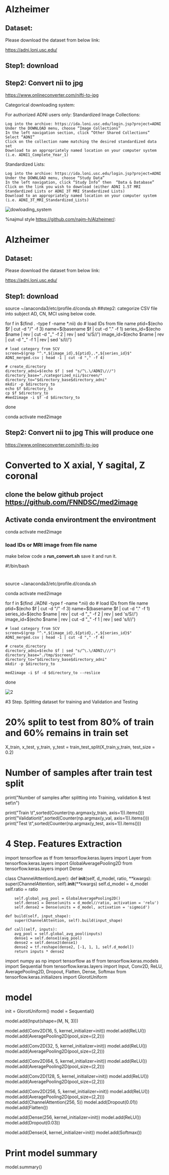 # Alzheimer

## Dataset:
Please download the dataset from below link:

https://adni.loni.usc.edu/

## Step1: download
## Step2: Convert nii to jpg
https://www.onlineconverter.com/nifti-to-jpg



Categorical downloading system: 


For authorized ADNI users only:
Standardized Image Collections:

    Log into the archive: https://ida.loni.usc.edu/login.jsp?project=ADNI
    Under the DOWNLOAD menu, choose “Image Collections”
    In the left navigation section, click “Other Shared Collections”
    Select “ADNI”
    Click on the collection name matching the desired standardized data set
    Download to an appropriately named location on your computer system (i.e. ADNI1_Complete_Year_1)

Standardized Lists:

    Log into the archive: https://ida.loni.usc.edu/login.jsp?project=ADNI
    Under the DOWNLOAD menu, choose “Study Data”
    In the left navigation, click “Study Info” then  “Data & Database”
    Click on the link you wish to download (either ADNI 1.5T MRI Standardized Lists or ADNI 3T MRI Standardized Lists)
    Download to an appropriately named location on your computer system (i.e. ADNI_3T_MRI_Standardized_Lists)
![dowloading_system](https://github.com/musaru/Alzheimer/assets/2803163/2b4a18d6-b162-4d53-8ca2-9f87fefa6217)


%najmul style https://github.com/najm-h/Alzheimer/:
# Alzheimer

## Dataset:
Please download the dataset from below link:

https://adni.loni.usc.edu/

## Step1: download
source ~/anaconda3/etc/profile.d/conda.sh
##step2: categorize CSV file into subject AD, CN, MCI using below code.


for f in $(find . -type f -name *.nii)
do
	# load IDs from file name
	ptid=$(echo $f | cut -d "/" -f 3)
	name=$(basename $f | cut -d "." -f 1)
	series_id=$(echo $name | rev | cut -d "_" -f 2 | rev | sed 's/S//')
	image_id=$(echo $name | rev | cut -d "_" -f 1 | rev | sed 's/I//')

	# load category from SCV
	screen=$(grep "^.*,${image_id},${ptid},.*,${series_id}$" ADNI_merged.csv | head -1 | cut -d "," -f 4)
	
	# create_directory
	directory_adni=$(echo $f | sed "s/^\.\/ADNI\///")
	directory_base="./categorized_nii/$screen/"
	directory_to="$directory_base$directory_adni"
	mkdir -p $directory_to	
	echo $f $directory_to 
	cp $f $directory_to 
	#med2image -i $f -d $directory_to
done


conda activate med2image
## Step2: Convert nii to jpg    This will produce one
https://www.onlineconverter.com/nifti-to-jpg

# Converted to X axial, Y sagital, Z coronal
## clone the below github project https://github.com/FNNDSC/med2image


## Activate conda environtment the environtment
conda activate med2image
### load IDs or MRI image from file name
make below code a **run_convert.sh**  save it and run it. 

#!/bin/bash
#
source ~/anaconda3/etc/profile.d/conda.sh

conda activate med2image

for f in $(find ./ADNI -type f -name *.nii)
do
	# load IDs from file name
	ptid=$(echo $f | cut -d "/" -f 3)
	name=$(basename $f | cut -d "." -f 1)
	series_id=$(echo $name | rev | cut -d "_" -f 2 | rev | sed 's/S//')
	image_id=$(echo $name | rev | cut -d "_" -f 1 | rev | sed 's/I//')

	# load category from SCV
	screen=$(grep "^.*,${image_id},${ptid},.*,${series_id}$" ADNI_merged.csv | head -1 | cut -d "," -f 4)
	
	# create_directory
	directory_adni=$(echo $f | sed "s/^\.\/ADNI\///")
	directory_base="./tmp/$screen/"
	directory_to="$directory_base$directory_adni"
	mkdir -p $directory_to	

	med2image -i $f -d $directory_to --reslice
done



  

![2](https://github.com/najm-h/Alzheimer/assets/147291760/4085cbf7-14b4-4b97-85e0-3a4295aea7e4)

#3 Step. Splitting dataset for training and Validation and Testing
#   20% split to test from 80% of train and 60% remains in train set
X_train, x_test, y_train, y_test = train_test_split(X_train,y_train, test_size = 0.2)

# Number of samples after train test split
print("Number of samples after splitting into Training, validation & test set\n")

print("Train     \t",sorted(Counter(np.argmax(y_train, axis=1)).items()))
print("Validation\t",sorted(Counter(np.argmax(y_val, axis=1)).items()))
print("Test      \t",sorted(Counter(np.argmax(y_test, axis=1)).items()))
# 4 Step. Features Extraction 


import tensorflow as tf
from tensorflow.keras.layers import Layer
from tensorflow.keras.layers import GlobalAveragePooling2D
from tensorflow.keras.layers import Dense

class ChannelAttention(Layer):
    def __init__(self, d_model, ratio, **kwargs):
        super(ChannelAttention, self).__init__(**kwargs)
        self.d_model = d_model
        self.ratio = ratio
        
        self.global_avg_pool = GlobalAveragePooling2D()
        self.dense1 = Dense(units = d_model//ratio, activation = 'relu')
        self.dense2 = Dense(units = d_model, activation = 'sigmoid')
    
    def build(self, input_shape):
        super(ChannelAttention, self).build(input_shape)

    def call(self, inputs):
        avg_pool = self.global_avg_pool(inputs)
        dense1 = self.dense1(avg_pool)
        dense2 = self.dense2(dense1)
        dense2 = tf.reshape(dense2, [-1, 1, 1, self.d_model])
        return inputs * dense2
    


import numpy as np
import tensorflow as tf
from tensorflow.keras.models import Sequential
from tensorflow.keras.layers import Input, Conv2D, ReLU, AveragePooling2D, Dropout, Flatten, Dense, Softmax
from tensorflow.keras.initializers import GlorotUniform

#  model
init = GlorotUniform()
model = Sequential()


model.add(Input(shape=(M, N, 3)))

model.add(Conv2D(16, 5, kernel_initializer=init))
model.add(ReLU())
model.add(AveragePooling2D(pool_size=(2,2)))

model.add(Conv2D(32, 5, kernel_initializer=init))
model.add(ReLU())
model.add(AveragePooling2D(pool_size=(2,2)))

model.add(Conv2D(64, 5, kernel_initializer=init))
model.add(ReLU())
model.add(AveragePooling2D(pool_size=(2,2)))

model.add(Conv2D(128, 5, kernel_initializer=init))
model.add(ReLU())
model.add(AveragePooling2D(pool_size=(2,2)))

model.add(Conv2D(256, 5, kernel_initializer=init))
model.add(ReLU())
model.add(AveragePooling2D(pool_size=(2,2)))
model.add(ChannelAttention(256, 5))
model.add(Dropout(0.01))
model.add(Flatten())

model.add(Dense(256, kernel_initializer=init))
model.add(ReLU())
model.add(Dropout(0.03))

model.add(Dense(4, kernel_initializer=init))
model.add(Softmax())


# Print model summary
model.summary()


